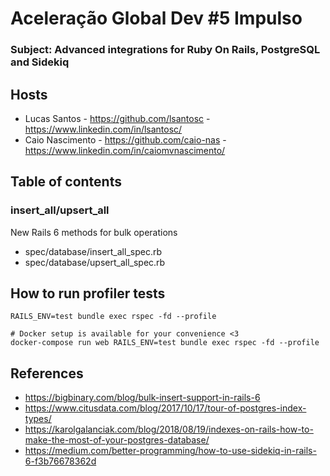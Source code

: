 # Aceleração Global Dev #5 Impulso
### Subject: Advanced integrations for Ruby On Rails, PostgreSQL and Sidekiq


## Hosts

- Lucas Santos - https://github.com/lsantosc - https://www.linkedin.com/in/lsantosc/
- Caio Nascimento - https://github.com/caio-nas - https://www.linkedin.com/in/caiomvnascimento/

## Table of contents

### insert_all/upsert_all
New Rails 6 methods for bulk operations

- spec/database/insert_all_spec.rb
- spec/database/upsert_all_spec.rb

## How to run profiler tests

```
RAILS_ENV=test bundle exec rspec -fd --profile

# Docker setup is available for your convenience <3
docker-compose run web RAILS_ENV=test bundle exec rspec -fd --profile
```

## References
- https://bigbinary.com/blog/bulk-insert-support-in-rails-6
- https://www.citusdata.com/blog/2017/10/17/tour-of-postgres-index-types/
- https://karolgalanciak.com/blog/2018/08/19/indexes-on-rails-how-to-make-the-most-of-your-postgres-database/
- https://medium.com/better-programming/how-to-use-sidekiq-in-rails-6-f3b76678362d
